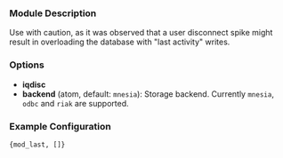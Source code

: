 ### Module Description

Use with caution, as it was observed that a user disconnect spike might result in overloading the database with "last activity" writes.

### Options

* **iqdisc**
* **backend** (atom, default: `mnesia`): Storage backend. Currently `mnesia`, `odbc` and `riak` are supported.

### Example Configuration

` {mod_last, []} `
